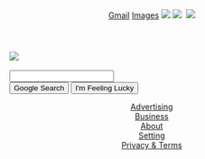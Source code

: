 <!DOCTYPE html>
<html>

<head>
    <link rel="stylesheet" type="text/css" href="style.css">
    <link rel="shortcut icon" type="image/png" href="favicon.ico" />
</head>

<body>
    <header>
        <a href="https://mail.google.com">Gmail</a>
         <a href="https://www.google.com/imghp?h1=en&tab=wi&ei=0x1NVMXuJY03yATCjoFA&ved=0CAQQqi4oA">Images</a>
        <img di="products" src="products.png" />
        <img id="bell" src="bell.png" />
        <img id="share' src='share.png" />
        <img id="lara" class="headerpics" src="http://1h3.googleusercontent.com/-zkPWifjxy1M/AAAAAAAAAAI/AAAAAAAAAA/7pAAlFnncq4/s32-c/phto.jpg" />
    </header>
    <div>
        <img src="https://www.google.com/images/srpr/logo11w.png"/><center></center>
        <form name="google" action="#" method="Post"><br><center></center>
            <input type="search" class="search"><br>
            <input type="submit" class="button" name="submit" value="Google Search">
            <input type="submit" class="button" name="lucky" value="I'm Feeling Lucky">
        </form>
    </div>
    <footer>
       <center> <a class="leftlinks" href="https://www.google.com/intl/en/ads/?fg=1">Advertising</a></center>
       <center> <a class="leftlinks" href="https://www.google.com/service/?fg=1">Business</a></center>
      <center>  <a class="leftlinks" href="https://www.google.com/intl/en/about/">About</a></center>
        <center><a class="leftlinks" href="https://www.google.com/preference?h1=en">Setting</a></center>
       <center> <a class="leftlinks" href="https://www.google.com/intl/en/policies/?fg=1">Privacy & Terms</a></center>
    </footer>
</body>

</html>


